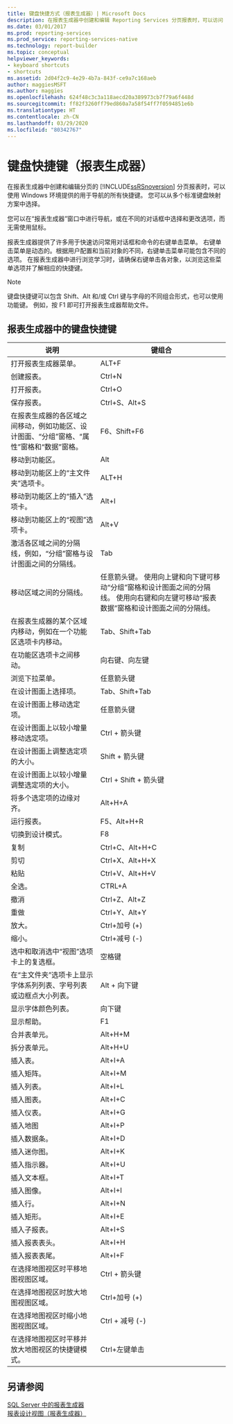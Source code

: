 ```yaml
---
title: 键盘快捷方式（报表生成器）| Microsoft Docs
description: 在报表生成器中创建和编辑 Reporting Services 分页报表时，可以访问 Windows 环境中导航的所有快捷键。
ms.date: 03/01/2017
ms.prod: reporting-services
ms.prod_service: reporting-services-native
ms.technology: report-builder
ms.topic: conceptual
helpviewer_keywords:
- keyboard shortcuts
- shortcuts
ms.assetid: 2d04f2c9-4e29-4b7a-843f-ce9a7c168aeb
author: maggiesMSFT
ms.author: maggies
ms.openlocfilehash: 624f48c3c3a118aecd20a389973cb7f79a6f448d
ms.sourcegitcommit: ff82f3260ff79ed860a7a58f54ff7f0594851e6b
ms.translationtype: HT
ms.contentlocale: zh-CN
ms.lasthandoff: 03/29/2020
ms.locfileid: "80342767"
---
```

# <a name="keyboard-shortcuts-report-builder"></a>键盘快捷键（报表生成器）
  在报表生成器中创建和编辑分页的 [!INCLUDE[ssRSnoversion](../../includes/ssrsnoversion-md.md)] 分页报表时，可以使用 Windows 环境提供的用于导航的所有快捷键。 您可以从多个标准键盘映射方案中选择。  
  
 您可以在“报表生成器”窗口中进行导航，或在不同的对话框中选择和更改选项，而无需使用鼠标。  
  
 报表生成器提供了许多用于快速访问常用对话框和命令的右键单击菜单。 右键单击菜单是动态的。根据用户配置和当前对象的不同，右键单击菜单可能包含不同的选项。 在报表生成器中进行浏览学习时，请确保右键单击各对象，以浏览这些菜单选项并了解相应的快捷键。  
  
> [!NOTE]  
>  键盘快捷键可以包含 Shift、Alt 和/或 Ctrl 键与字母的不同组合形式，也可以使用功能键。 例如，按 F1 即可打开报表生成器帮助文件。  
  
## <a name="keyboard-shortcuts-in-report-builder"></a>报表生成器中的键盘快捷键  
  
|说明|键组合|  
|-----------------|---------------------|  
|打开报表生成器菜单。|ALT+F|  
|创建报表。|Ctrl+N|  
|打开报表。|Ctrl+O|  
|保存报表。|Ctrl+S、Alt+S|  
|在报表生成器的各区域之间移动，例如功能区、设计图面、“分组”窗格、“属性”窗格和“数据”窗格。|F6、Shift+F6|  
|移动到功能区。|Alt|  
|移动到功能区上的“主文件夹”选项卡。|ALT+H|  
|移动到功能区上的“插入”选项卡。|Alt+I|  
|移动到功能区上的“视图”选项卡。|Alt+V|  
|激活各区域之间的分隔线，例如，“分组”窗格与设计图面之间的分隔线。|Tab|  
|移动区域之间的分隔线。|任意箭头键。 使用向上键和向下键可移动“分组”窗格和设计图面之间的分隔线。 使用向右键和向左键可移动“报表数据”窗格和设计图面之间的分隔线。|  
|在报表生成器的某个区域内移动，例如在一个功能区选项卡内移动。|Tab、Shift+Tab|  
|在功能区选项卡之间移动。|向右键、向左键|  
|浏览下拉菜单。|任意箭头键|  
|在设计图面上选择项。|Tab、Shift+Tab|  
|在设计图面上移动选定项。|任意箭头键|  
|在设计图面上以较小增量移动选定项。|Ctrl + 箭头键|  
|在设计图面上调整选定项的大小。|Shift + 箭头键|  
|在设计图面上以较小增量调整选定项的大小。|Ctrl + Shift + 箭头键|  
|将多个选定项的边缘对齐。|Alt+H+A|  
|运行报表。|F5、Alt+H+R|  
|切换到设计模式。|F8|  
|复制|Ctrl+C、Alt+H+C|  
|剪切|Ctrl+X、Alt+H+X|  
|粘贴|Ctrl+V、Alt+H+V|  
|全选。|CTRL+A|  
|撤消|Ctrl+Z、Alt+Z|  
|重做|Ctrl+Y、Alt+Y|  
|放大。|Ctrl+加号 (+)|  
|缩小。|Ctrl+减号 (-)|  
|选中和取消选中“视图”选项卡上的复选框。|空格键|  
|在“主文件夹”选项卡上显示字体系列列表、字号列表或边框点大小列表。|Alt + 向下键|  
|显示字体颜色列表。|向下键|  
|显示帮助。|F1|  
|合并表单元。|Alt+H+M|  
|拆分表单元。|Alt+H+U|  
|插入表。|Alt+I+A|  
|插入矩阵。|Alt+I+M|  
|插入列表。|Alt+I+L|  
|插入图表。|Alt+I+C|  
|插入仪表。|Alt+I+G|  
|插入地图|Alt+I+P|  
|插入数据条。|Alt+I+D|  
|插入迷你图。|Alt+I+K|  
|插入指示器。|Alt+I+U|  
|插入文本框。|Alt+I+T|  
|插入图像。|Alt+I+I|  
|插入行。|Alt+I+N|  
|插入矩形。|Alt+I+E|  
|插入子报表。|Alt+I+S|  
|插入报表表头。|Alt+I+H|  
|插入报表表尾。|Alt+I+F|  
|在选择地图视区时平移地图视图区域。|Ctrl + 箭头键|  
|在选择地图视区时放大地图视图区域。|Ctrl+加号 (+)|  
|在选择地图视区时缩小地图视图区域。|Ctrl + 减号 (-)|  
|在选择地图视区时平移并放大地图视区的快捷键模式。|Ctrl+左键单击|  
  
## <a name="see-also"></a>另请参阅  
 [SQL Server 中的报表生成器](../../reporting-services/report-builder/report-builder-in-sql-server-2016.md)   
 [报表设计视图（报表生成器）](../../reporting-services/report-builder/report-design-view-report-builder.md)   

  
